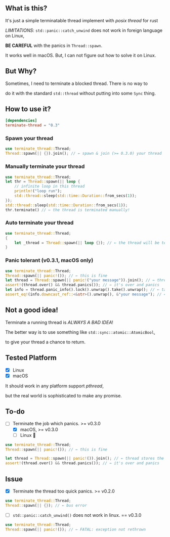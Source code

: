 ## What is this?

It's just a simple terminatable thread implement with *posix thread* for rust

*LIMITATIONS*: `std::panic::catch_unwind` does not work in foreign language on Linux,

**BE CAREFUL** with the panics in `Thread::spawn`.

It works well in macOS. But, I can not figure out how to solve it on Linux.

## But Why?

Sometimes, I need to terminate a blocked thread. There is no way to 

do it with the standard `std::thread` without putting into some `Sync` thing.

## How to use it?

```toml
[dependencies]
terminate-thread = "0.3"
```

### Spawn your thread

```rust
use terminate_thread::Thread;
Thread::spawn(|| {}).join(); // ← spawn & join (>= 0.3.0) your thread
```

### Manually terminate your thread

```rust
use terminate_thread::Thread;
let thr = Thread::spawn(|| loop {
    // infinite loop in this thread
    println!("loop run");
    std::thread::sleep(std::time::Duration::from_secs(1));
});
std::thread::sleep(std::time::Duration::from_secs(1));
thr.terminate() // ← the thread is terminated manually!
```

### Auto terminate your thread

```rust
use terminate_thread::Thread;
{
    let _thread = Thread::spawn(|| loop {}); // ← the thread will be terminated when thread is dropped
}
```

### Panic tolerant (v0.3.1, macOS only)

```rust
use terminate_thread::Thread;
Thread::spawn(|| panic!()); // ← this is fine
let thread = Thread::spawn(|| panic!("your message")).join(); // ← thread stores the panic info
assert!(thread.over() && thread.panics()); // ← it's over and panics
let info = thread.panic_info().lock().unwrap().take().unwrap(); // ← take out the panic info
assert_eq!(info.downcast_ref::<&str>().unwrap(), &"your message"); // ← get your panic info
```

## Not a good idea!

Terminate a running thread is *ALWAYS A BAD IDEA*!

The better way is to use something like `std::sync::atomic::AtomicBool`,

to give your thread a chance to return.

## Tested Platform

- [x] Linux
- [x] macOS

It should work in any platform support *pthread*,

but the real world is sophisticated to make any promise.

## To-do 

- [ ] Terminate the job which panics. >= v0.3.0 
    - [x] macOS, >= v0.3.0
    - [ ] Linux 🚧

```rust
use terminate_thread::Thread;
Thread::spawn(|| panic!()); // ← this is fine

let thread = Thread::spawn(|| panic!()).join(); // ← thread stores the panic info
assert!(thread.over() && thread.panics()); // ← it's over and panics
```

## Issue

- [x] Terminate the thread too quick panics. >= v0.2.0

```rust
use terminate_thread::Thread;
Thread::spawn(|| {}); // ← bus error
```

- [ ] `std::panic::catch_unwind()` does not work in linux. == v0.3.0

```rust
use terminate_thread::Thread;
Thread::spawn(|| panic!()); // ← FATAL: exception not rethrown
```
